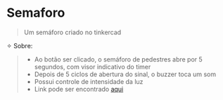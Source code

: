 # Semaforo
> Um semáforo criado no tinkercad

✧ Sobre:

> - Ao botão ser clicado, o semáforo de pedestres abre por 5 segundos, com visor indicativo do timer
> - Depois de 5 ciclos de abertura do sinal, o buzzer toca um som
> - Possui controle de intensidade da luz
> - Link pode ser encontrado [aqui](https://www.tinkercad.com/things/6esnZFVDgGz-trabalho-de-lip-genius/editel?returnTo=%2Fthings%2F6esnZFVDgGz-trabalho-de-lip-genius&sharecode=toExrvyjivgVv0qiRiBvAFKmtp23zMFSZco-6wRE96c)
